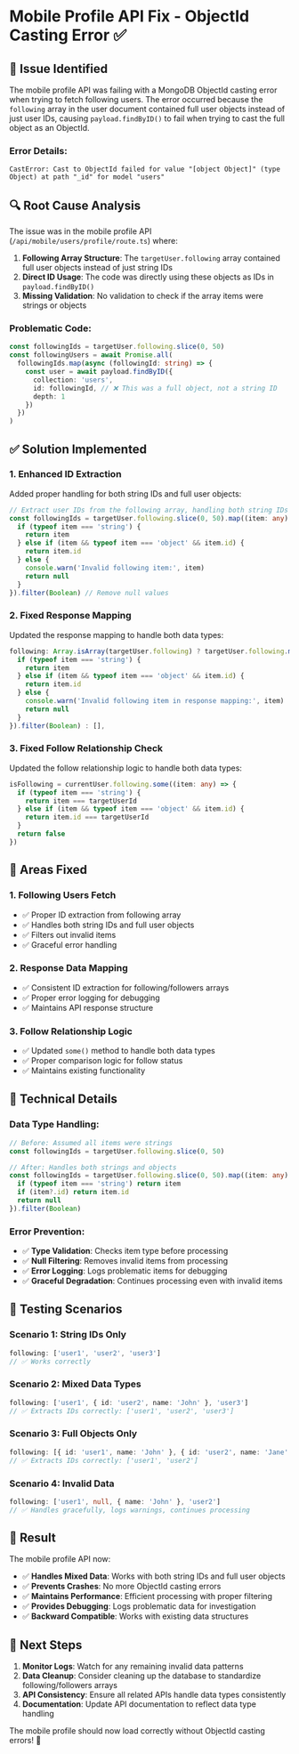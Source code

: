 # Mobile Profile API Fix - ObjectId Casting Error ✅

## 🐛 **Issue Identified**

The mobile profile API was failing with a MongoDB ObjectId casting error when trying to fetch following users. The error occurred because the `following` array in the user document contained full user objects instead of just user IDs, causing `payload.findByID()` to fail when trying to cast the full object as an ObjectId.

### **Error Details:**
```
CastError: Cast to ObjectId failed for value "[object Object]" (type Object) at path "_id" for model "users"
```

## 🔍 **Root Cause Analysis**

The issue was in the mobile profile API (`/api/mobile/users/profile/route.ts`) where:

1. **Following Array Structure**: The `targetUser.following` array contained full user objects instead of just string IDs
2. **Direct ID Usage**: The code was directly using these objects as IDs in `payload.findByID()`
3. **Missing Validation**: No validation to check if the array items were strings or objects

### **Problematic Code:**
```typescript
const followingIds = targetUser.following.slice(0, 50)
const followingUsers = await Promise.all(
  followingIds.map(async (followingId: string) => {
    const user = await payload.findByID({
      collection: 'users',
      id: followingId, // ❌ This was a full object, not a string ID
      depth: 1
    })
  })
)
```

## ✅ **Solution Implemented**

### **1. Enhanced ID Extraction**
Added proper handling for both string IDs and full user objects:

```typescript
// Extract user IDs from the following array, handling both string IDs and full user objects
const followingIds = targetUser.following.slice(0, 50).map((item: any) => {
  if (typeof item === 'string') {
    return item
  } else if (item && typeof item === 'object' && item.id) {
    return item.id
  } else {
    console.warn('Invalid following item:', item)
    return null
  }
}).filter(Boolean) // Remove null values
```

### **2. Fixed Response Mapping**
Updated the response mapping to handle both data types:

```typescript
following: Array.isArray(targetUser.following) ? targetUser.following.map((item: any) => {
  if (typeof item === 'string') {
    return item
  } else if (item && typeof item === 'object' && item.id) {
    return item.id
  } else {
    console.warn('Invalid following item in response mapping:', item)
    return null
  }
}).filter(Boolean) : [],
```

### **3. Fixed Follow Relationship Check**
Updated the follow relationship logic to handle both data types:

```typescript
isFollowing = currentUser.following.some((item: any) => {
  if (typeof item === 'string') {
    return item === targetUserId
  } else if (item && typeof item === 'object' && item.id) {
    return item.id === targetUserId
  }
  return false
})
```

## 🎯 **Areas Fixed**

### **1. Following Users Fetch**
- ✅ Proper ID extraction from following array
- ✅ Handles both string IDs and full user objects
- ✅ Filters out invalid items
- ✅ Graceful error handling

### **2. Response Data Mapping**
- ✅ Consistent ID extraction for following/followers arrays
- ✅ Proper error logging for debugging
- ✅ Maintains API response structure

### **3. Follow Relationship Logic**
- ✅ Updated `some()` method to handle both data types
- ✅ Proper comparison logic for follow status
- ✅ Maintains existing functionality

## 🔧 **Technical Details**

### **Data Type Handling:**
```typescript
// Before: Assumed all items were strings
const followingIds = targetUser.following.slice(0, 50)

// After: Handles both strings and objects
const followingIds = targetUser.following.slice(0, 50).map((item: any) => {
  if (typeof item === 'string') return item
  if (item?.id) return item.id
  return null
}).filter(Boolean)
```

### **Error Prevention:**
- ✅ **Type Validation**: Checks item type before processing
- ✅ **Null Filtering**: Removes invalid items from processing
- ✅ **Error Logging**: Logs problematic items for debugging
- ✅ **Graceful Degradation**: Continues processing even with invalid items

## 🧪 **Testing Scenarios**

### **Scenario 1: String IDs Only**
```typescript
following: ['user1', 'user2', 'user3']
// ✅ Works correctly
```

### **Scenario 2: Mixed Data Types**
```typescript
following: ['user1', { id: 'user2', name: 'John' }, 'user3']
// ✅ Extracts IDs correctly: ['user1', 'user2', 'user3']
```

### **Scenario 3: Full Objects Only**
```typescript
following: [{ id: 'user1', name: 'John' }, { id: 'user2', name: 'Jane' }]
// ✅ Extracts IDs correctly: ['user1', 'user2']
```

### **Scenario 4: Invalid Data**
```typescript
following: ['user1', null, { name: 'John' }, 'user2']
// ✅ Handles gracefully, logs warnings, continues processing
```

## 🎉 **Result**

The mobile profile API now:

- ✅ **Handles Mixed Data**: Works with both string IDs and full user objects
- ✅ **Prevents Crashes**: No more ObjectId casting errors
- ✅ **Maintains Performance**: Efficient processing with proper filtering
- ✅ **Provides Debugging**: Logs problematic data for investigation
- ✅ **Backward Compatible**: Works with existing data structures

## 🔄 **Next Steps**

1. **Monitor Logs**: Watch for any remaining invalid data patterns
2. **Data Cleanup**: Consider cleaning up the database to standardize following/followers arrays
3. **API Consistency**: Ensure all related APIs handle data types consistently
4. **Documentation**: Update API documentation to reflect data type handling

The mobile profile should now load correctly without ObjectId casting errors! 🚀 